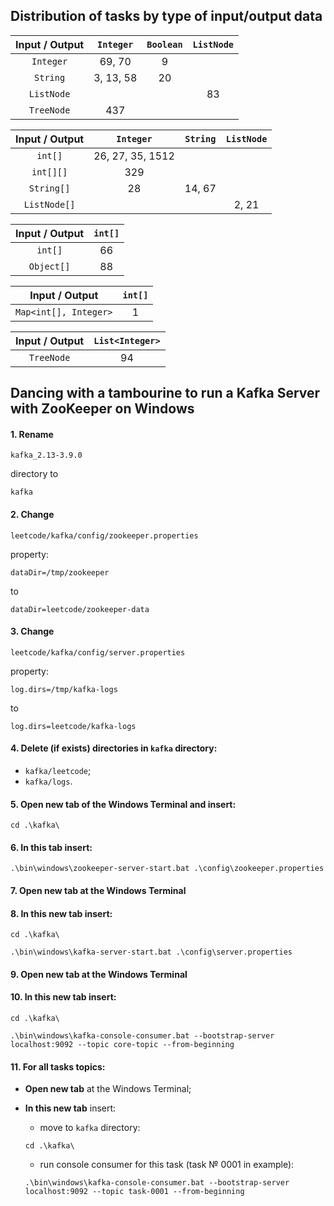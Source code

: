## Distribution of tasks by type of input/output data

| Input / Output | `Integer` | `Boolean` | `ListNode` |
|:--------------:|:---------:|:---------:|:----------:|
|   `Integer`    |  69, 70   |     9     |            |
|    `String`    | 3, 13, 58 |    20     |            |
|   `ListNode`   |           |           |     83     |
|   `TreeNode`   |    437    |           |            |

| Input / Output |    `Integer`     | `String` | `ListNode` |
|:--------------:|:----------------:|:--------:|:----------:|
|    `int[]`     | 26, 27, 35, 1512 |          |            |
|   `int[][]`    |       329        |          |            |
|   `String[]`   |        28        |  14, 67  |            |
|  `ListNode[]`  |                  |          |   2, 21    |

| Input / Output | `int[]` |
|:--------------:|:-------:|
|    `int[]`     |   66    |
|   `Object[]`   |   88    |

|    Input / Output     | `int[]` |
|:---------------------:|:-------:|
| `Map<int[], Integer>` |    1    |

| Input / Output | `List<Integer>` |
|:--------------:|:---------------:|
|   `TreeNode`   |       94        |

## Dancing with a tambourine to run a Kafka Server with ZooKeeper on Windows

#### 1. **Rename**

```text 
kafka_2.13-3.9.0
``` 

directory to

```text
kafka
```

#### 2. **Change**

```text
leetcode/kafka/config/zookeeper.properties
``` 

property:

```properties
dataDir=/tmp/zookeeper
```

to

```properties
dataDir=leetcode/zookeeper-data
```

#### 3. **Change**

```text
leetcode/kafka/config/server.properties 
```

property:

```properties
log.dirs=/tmp/kafka-logs
```

to

```properties
log.dirs=leetcode/kafka-logs
```

#### 4. **Delete (if exists)** directories in `kafka` directory:

- `kafka/leetcode`;
- `kafka/logs`.

#### 5. **Open new tab** of the Windows Terminal and insert:

```shell
cd .\kafka\
```

#### 6. **In this tab** insert:

```shell
.\bin\windows\zookeeper-server-start.bat .\config\zookeeper.properties
```

#### 7. **Open new tab** at the Windows Terminal

#### 8. **In this new tab** insert:

```shell
cd .\kafka\
```

```shell
.\bin\windows\kafka-server-start.bat .\config\server.properties
```

#### 9. **Open new tab** at the Windows Terminal

#### 10. **In this new tab** insert:

```shell
cd .\kafka\
```

```shell
.\bin\windows\kafka-console-consumer.bat --bootstrap-server localhost:9092 --topic core-topic --from-beginning
```

#### 11. **For all tasks topics**:

- **Open new tab** at the Windows Terminal;
- **In this new tab** insert:

    * move to `kafka` directory:
  ```shell
  cd .\kafka\
  ```
    * run console consumer for this task (task № 0001 in example):
  ```shell
  .\bin\windows\kafka-console-consumer.bat --bootstrap-server localhost:9092 --topic task-0001 --from-beginning
  ```